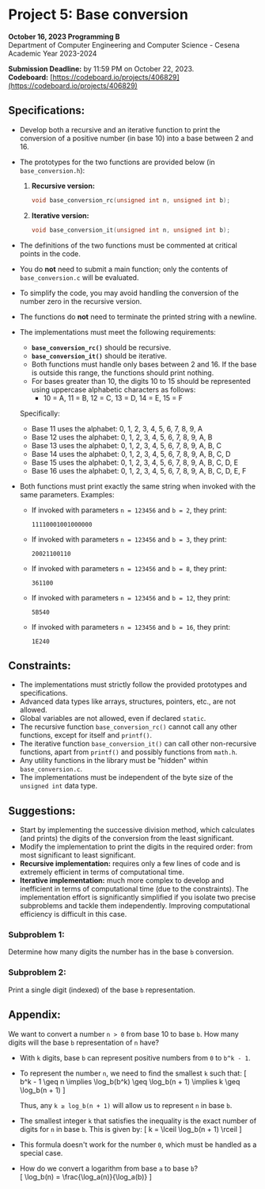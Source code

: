 # Project 5: Base conversion

**October 16, 2023 Programming B**  
Department of Computer Engineering and Computer Science - Cesena Academic Year 2023-2024

**Submission Deadline:** by 11:59 PM on October 22, 2023.  
**Codeboard:** [https://codeboard.io/projects/406829](https://codeboard.io/projects/406829)

## Specifications:

- Develop both a recursive and an iterative function to print the conversion of a positive number (in base 10) into a base between 2 and 16.
- The prototypes for the two functions are provided below (in `base_conversion.h`):
  
  1. **Recursive version:**
     ```c
     void base_conversion_rc(unsigned int n, unsigned int b);
     ```
  2. **Iterative version:** 
     ```c
     void base_conversion_it(unsigned int n, unsigned int b);
     ```

- The definitions of the two functions must be commented at critical points in the code.
- You do **not** need to submit a main function; only the contents of `base_conversion.c` will be evaluated.
- To simplify the code, you may avoid handling the conversion of the number zero in the recursive version.
- The functions do **not** need to terminate the printed string with a newline.
- The implementations must meet the following requirements:
  
  - **`base_conversion_rc()`** should be recursive.
  - **`base_conversion_it()`** should be iterative.
  - Both functions must handle only bases between 2 and 16. If the base is outside this range, the functions should print nothing.
  - For bases greater than 10, the digits 10 to 15 should be represented using uppercase alphabetic characters as follows:
    - 10 = A, 11 = B, 12 = C, 13 = D, 14 = E, 15 = F
  
  Specifically:
  - Base 11 uses the alphabet: 0, 1, 2, 3, 4, 5, 6, 7, 8, 9, A
  - Base 12 uses the alphabet: 0, 1, 2, 3, 4, 5, 6, 7, 8, 9, A, B
  - Base 13 uses the alphabet: 0, 1, 2, 3, 4, 5, 6, 7, 8, 9, A, B, C
  - Base 14 uses the alphabet: 0, 1, 2, 3, 4, 5, 6, 7, 8, 9, A, B, C, D
  - Base 15 uses the alphabet: 0, 1, 2, 3, 4, 5, 6, 7, 8, 9, A, B, C, D, E
  - Base 16 uses the alphabet: 0, 1, 2, 3, 4, 5, 6, 7, 8, 9, A, B, C, D, E, F

- Both functions must print exactly the same string when invoked with the same parameters. Examples:
  
  - If invoked with parameters `n = 123456` and `b = 2`, they print:
    ```
    11110001001000000
    ```
  
  - If invoked with parameters `n = 123456` and `b = 3`, they print:
    ```
    20021100110
    ```

  - If invoked with parameters `n = 123456` and `b = 8`, they print:
    ```
    361100
    ```

  - If invoked with parameters `n = 123456` and `b = 12`, they print:
    ```
    5B540
    ```

  - If invoked with parameters `n = 123456` and `b = 16`, they print:
    ```
    1E240
    ```

## Constraints:

- The implementations must strictly follow the provided prototypes and specifications.
- Advanced data types like arrays, structures, pointers, etc., are not allowed.
- Global variables are not allowed, even if declared `static`.
- The recursive function `base_conversion_rc()` cannot call any other functions, except for itself and `printf()`.
- The iterative function `base_conversion_it()` can call other non-recursive functions, apart from `printf()` and possibly functions from `math.h`.
- Any utility functions in the library must be "hidden" within `base_conversion.c`.
- The implementations must be independent of the byte size of the `unsigned int` data type.

## Suggestions:

- Start by implementing the successive division method, which calculates (and prints) the digits of the conversion from the least significant.
- Modify the implementation to print the digits in the required order: from most significant to least significant.
- **Recursive implementation:** requires only a few lines of code and is extremely efficient in terms of computational time.
- **Iterative implementation:** much more complex to develop and inefficient in terms of computational time (due to the constraints). The implementation effort is significantly simplified if you isolate two precise subproblems and tackle them independently. Improving computational efficiency is difficult in this case.

### Subproblem 1:  
Determine how many digits the number has in the base `b` conversion.

### Subproblem 2:  
Print a single digit (indexed) of the base `b` representation.

## Appendix:

We want to convert a number `n > 0` from base 10 to base `b`. How many digits will the base `b` representation of `n` have?

- With `k` digits, base `b` can represent positive numbers from `0` to `b^k - 1`.
- To represent the number `n`, we need to find the smallest `k` such that:
  \[
  b^k - 1 \geq n \implies \log_b(b^k) \geq \log_b(n + 1) \implies k \geq \log_b(n + 1)
  \]
  
  Thus, any `k ≥ log_b(n + 1)` will allow us to represent `n` in base `b`.

- The smallest integer `k` that satisfies the inequality is the exact number of digits for `n` in base `b`. This is given by:
  \[
  k = \lceil \log_b(n + 1) \rceil
  \]

- This formula doesn't work for the number `0`, which must be handled as a special case.

- How do we convert a logarithm from base `a` to base `b`?  
  \[
  \log_b(n) = \frac{\log_a(n)}{\log_a(b)}
  \]